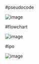 #pseudocode





![image](https://github.com/user-attachments/assets/e7f537f9-faca-45f4-8edd-60495424308b)






#flowchart





![image](https://github.com/user-attachments/assets/d0a8728c-4449-4378-94cb-fe2bb55e988a)








#ipo





![image](https://github.com/user-attachments/assets/a492f4d2-8381-4cc6-8a9c-64979bc20a44)
